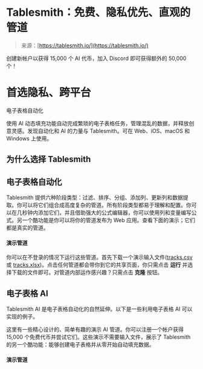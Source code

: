 <!--yml

类别：未分类

日期：2024-05-27 15:20:10

-->

# Tablesmith：免费、隐私优先、直观的管道

> 来源：[https://tablesmith.io/](https://tablesmith.io/)

创建新帐户以获得 15,000 个 AI 代币，加入 Discord 即可获得额外的 50,000 个！

# 首选隐私、跨平台

电子表格自动化

使用 AI 动态填充功能自动完成繁琐的电子表格任务，管理混乱的数据，并释放创意灵感。发现自动化和 AI 的力量与 Tablesmith。可在 Web、iOS、macOS 和 Windows 上使用。

## 为什么选择 Tablesmith

## 电子表格自动化

Tablesmith 提供六种阶段类型：过滤、排序、分组、添加列、更新列和数据提取。你可以将它们组合成高度复杂的管道。所有阶段类型都易于理解和配置。你可以在几秒钟内添加它们，并且借助强大的公式编辑器，你可以使用列和变量编写公式。另一个酷功能是你可以将你的管道发布为 Web 应用。查看下面的演示；它们都是真实的管道。

#### 演示管道

你可以在不登录的情况下运行这些管道。首先下载一个演示输入文件([tracks.csv](https://tablesmith.io/app/assets/assets/tracks.csv) 或 [tracks.xlsx](https://tablesmith.io/app/assets/assets/tracks.xlsx))。点击任何管道都会带你到它的共享页面，你只需点击 **运行** 并选择下载的文件即可。对管道内部运作感兴趣？只需点击 **克隆** 按钮。

## 电子表格 AI

Tablesmith AI 是电子表格自动化的自然延伸。以下是一些利用电子表格 AI 可以实现的例子。

这里有一些精心设计的、简单有趣的演示 AI 管道。你可以注册一个帐户获得 15,000 个免费代币并尝试它们。这些演示不需要输入文件，展示了 Tablesmith 的另一个酷功能：能够创建电子表格并从零开始自动填充数据。

#### 演示管道
